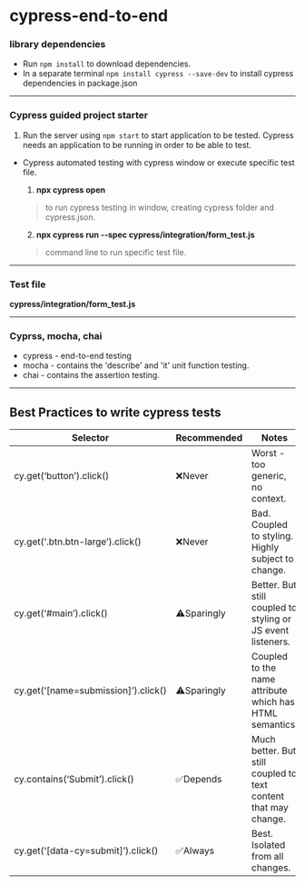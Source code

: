 # cypress-end-to-end

### library dependencies
* Run `npm install` to download dependencies.
* In a separate terminal `npm install cypress --save-dev` to install cypress dependencies in package.json

***

### Cypress guided project starter
1. Run the server using `npm start` to start application to be tested. Cypress needs an application to be running in order to be able to test.

* Cypress automated testing with cypress window or execute specific test file.
  1. **npx cypress open**
  > to run cypress testing in window, creating cypress folder and cypress.json.
  
  2. **npx cypress run --spec cypress/integration/form_test.js**
  > command line to run specific test file.

***
### Test file
**cypress/integration/form_test.js**

***


### Cyprss, mocha, chai
* cypress - end-to-end testing
* mocha - contains the 'describe' and 'it' unit function testing.
* chai - contains the assertion testing.

***

## Best Practices to write cypress tests

Selector | Recommended | Notes
--- | --- | ---
cy.get(‘button’).click() |	❌Never |	Worst - too generic, no context.
cy.get(‘.btn.btn-large’).click() |	❌Never |	Bad. Coupled to styling. Highly subject to change.
cy.get(‘#main’).click() |	⚠️Sparingly |	Better. But still coupled to styling or JS event listeners.
cy.get(‘[name=submission]’).click() |	⚠️Sparingly |	Coupled to the name attribute which has HTML semantics.
cy.contains(‘Submit’).click() |	✅Depends |	Much better. But still coupled to text content that may change.
cy.get(‘[data-cy=submit]’).click() |	✅Always |	Best. Isolated from all changes.

